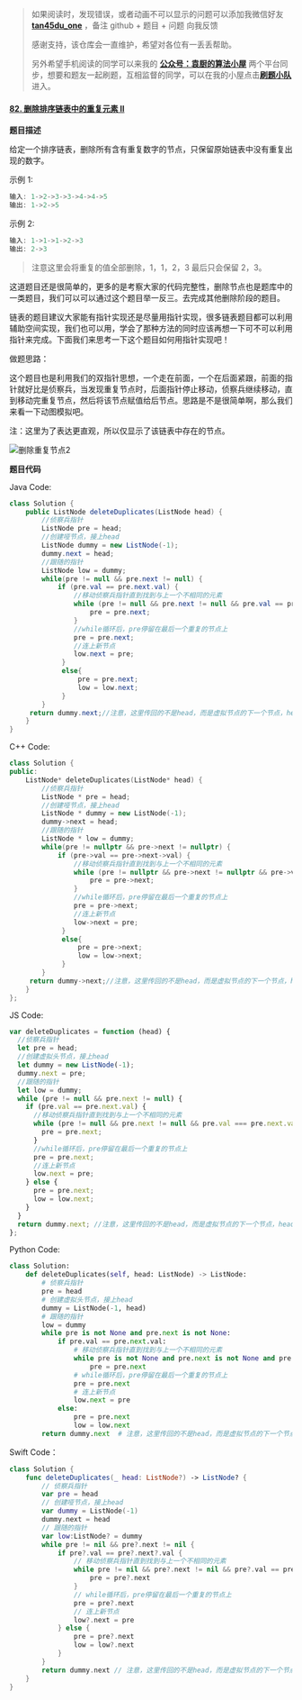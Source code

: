 > 如果阅读时，发现错误，或者动画不可以显示的问题可以添加我微信好友 **[tan45du_one](https://raw.githubusercontent.com/tan45du/tan45du.github.io/master/个人微信.15egrcgqd94w.jpg)** ，备注 github + 题目 + 问题 向我反馈
>
> 感谢支持，该仓库会一直维护，希望对各位有一丢丢帮助。
>
> 另外希望手机阅读的同学可以来我的 <u>[**公众号：袁厨的算法小屋**](https://raw.githubusercontent.com/tan45du/test/master/微信图片_20210320152235.2pthdebvh1c0.png)</u> 两个平台同步，想要和题友一起刷题，互相监督的同学，可以在我的小屋点击<u>[**刷题小队**](https://raw.githubusercontent.com/tan45du/test/master/微信图片_20210320152235.2pthdebvh1c0.png)</u>进入。

#### [82. 删除排序链表中的重复元素 II](https://leetcode-cn.com/problems/remove-duplicates-from-sorted-list-ii/)

**题目描述**

给定一个排序链表，删除所有含有重复数字的节点，只保留原始链表中没有重复出现的数字。

示例 1:

```java
输入: 1->2->3->3->4->4->5
输出: 1->2->5
```

示例 2:

```java
输入: 1->1->1->2->3
输出: 2->3
```

> 注意这里会将重复的值全部删除，1，1，2，3 最后只会保留 2，3。

这道题目还是很简单的，更多的是考察大家的代码完整性，删除节点也是题库中的一类题目，我们可以可以通过这个题目举一反三。去完成其他删除阶段的题目。

链表的题目建议大家能有指针实现还是尽量用指针实现，很多链表题目都可以利用辅助空间实现，我们也可以用，学会了那种方法的同时应该再想一下可不可以利用指针来完成。下面我们来思考一下这个题目如何用指针实现吧！

做题思路：

这个题目也是利用我们的双指针思想，一个走在前面，一个在后面紧跟，前面的指针就好比是侦察兵，当发现重复节点时，后面指针停止移动，侦察兵继续移动，直到移动完重复节点，然后将该节点赋值给后节点。思路是不是很简单啊，那么我们来看一下动图模拟吧。

注：这里为了表达更直观，所以仅显示了该链表中存在的节点。

![删除重复节点2](https://cdn.jsdelivr.net/gh/tan45du/photobed@master/photo/删除重复节点2.3btmii5cgxa0.gif)

**题目代码**

Java Code:

```java
class Solution {
    public ListNode deleteDuplicates(ListNode head) {
        //侦察兵指针
        ListNode pre = head;
        //创建哑节点，接上head
        ListNode dummy = new ListNode(-1);
        dummy.next = head;
        //跟随的指针
        ListNode low = dummy;
        while(pre != null && pre.next != null) {
            if (pre.val == pre.next.val) {
                //移动侦察兵指针直到找到与上一个不相同的元素
                while (pre != null && pre.next != null && pre.val == pre.next.val) {
                    pre = pre.next;
                }
                //while循环后，pre停留在最后一个重复的节点上
                pre = pre.next;
                //连上新节点
                low.next = pre;
             }
             else{
                 pre = pre.next;
                 low = low.next;
             }
        }
     return dummy.next;//注意，这里传回的不是head，而是虚拟节点的下一个节点，head有可能已经换了
    }
}
```

C++ Code:

```cpp
class Solution {
public:
    ListNode* deleteDuplicates(ListNode* head) {
        //侦察兵指针
        ListNode * pre = head;
        //创建哑节点，接上head
        ListNode * dummy = new ListNode(-1);
        dummy->next = head;
        //跟随的指针
        ListNode * low = dummy;
        while(pre != nullptr && pre->next != nullptr) {
            if (pre->val == pre->next->val) {
                //移动侦察兵指针直到找到与上一个不相同的元素
                while (pre != nullptr && pre->next != nullptr && pre->val == pre->next->val) {
                    pre = pre->next;
                }
                //while循环后，pre停留在最后一个重复的节点上
                pre = pre->next;
                //连上新节点
                low->next = pre;
             }
             else{
                 pre = pre->next;
                 low = low->next;
             }
        }
     return dummy->next;//注意，这里传回的不是head，而是虚拟节点的下一个节点，head有可能已经换了
    }
};
```

JS Code:

```javascript
var deleteDuplicates = function (head) {
  //侦察兵指针
  let pre = head;
  //创建虚拟头节点，接上head
  let dummy = new ListNode(-1);
  dummy.next = pre;
  //跟随的指针
  let low = dummy;
  while (pre != null && pre.next != null) {
    if (pre.val == pre.next.val) {
      //移动侦察兵指针直到找到与上一个不相同的元素
      while (pre != null && pre.next != null && pre.val === pre.next.val) {
        pre = pre.next;
      }
      //while循环后，pre停留在最后一个重复的节点上
      pre = pre.next;
      //连上新节点
      low.next = pre;
    } else {
      pre = pre.next;
      low = low.next;
    }
  }
  return dummy.next; //注意，这里传回的不是head，而是虚拟节点的下一个节点，head有可能已经换了
};
```

Python Code:

```python
class Solution:
    def deleteDuplicates(self, head: ListNode) -> ListNode:
        # 侦察兵指针
        pre = head
        # 创建虚拟头节点，接上head
        dummy = ListNode(-1, head)
        # 跟随的指针
        low = dummy
        while pre is not None and pre.next is not None:
            if pre.val == pre.next.val:
                # 移动侦察兵指针直到找到与上一个不相同的元素
                while pre is not None and pre.next is not None and pre.val == pre.next.val:
                    pre = pre.next
                # while循环后，pre停留在最后一个重复的节点上
                pre = pre.next
                # 连上新节点
                low.next = pre
            else:
                pre = pre.next
                low = low.next
        return dummy.next  # 注意，这里传回的不是head，而是虚拟节点的下一个节点，head有可能已经换了
```

Swift Code：

```swift
class Solution {
    func deleteDuplicates(_ head: ListNode?) -> ListNode? {
        // 侦察兵指针
        var pre = head
        // 创建哑节点，接上head
        var dummy = ListNode(-1)
        dummy.next = head
        // 跟随的指针
        var low:ListNode? = dummy
        while pre != nil && pre?.next != nil {
            if pre?.val == pre?.next?.val {
                // 移动侦察兵指针直到找到与上一个不相同的元素
                while pre != nil && pre?.next != nil && pre?.val == pre?.next?.val {
                    pre = pre?.next
                }
                // while循环后，pre停留在最后一个重复的节点上
                pre = pre?.next
                // 连上新节点
                low?.next = pre
            } else {
                pre = pre?.next
                low = low?.next
            }
        }
        return dummy.next // 注意，这里传回的不是head，而是虚拟节点的下一个节点，head有可能已经换了
    }
}
```
